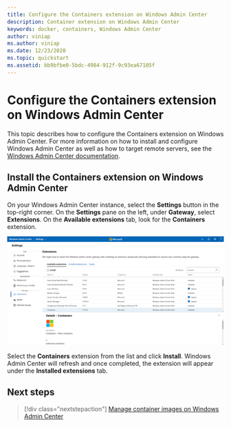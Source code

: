 ```yaml
---
title: Configure the Containers extension on Windows Admin Center
description: Container extension on Windows Admin Center
keywords: docker, containers, Windows Admin Center
author: viniap
ms.author: viniap
ms.date: 12/23/2020
ms.topic: quickstart
ms.assetid: bb9bfbe0-5bdc-4984-912f-9c93ea67105f
---
```

# Configure the Containers extension on Windows Admin Center

This topic describes how to configure the Containers extension on Windows Admin Center. For more information on how to install and configure Windows Admin Center as well as how to target remote servers, see the [Windows Admin Center documentation](http://aka.ms/wacdocs).

## Install the Containers extension on Windows Admin Center

On your Windows Admin Center instance, select the **Settings** button in the top-right corner. On the **Settings** pane on the left, under **Gateway**, select **Extensions**.
On the **Available extensions** tab, look for the **Containers** extension.

![WAC-Extension](./media/WAC-Extension.png)

Select the **Containers** extension from the list and click **Install**. Windows Admin Center will refresh and once completed, the extension will appear under the **Installed extensions** tab.

## Next steps

> [!div class="nextstepaction"]
> [Manage container images on Windows Admin Center](./wac-manage.md)